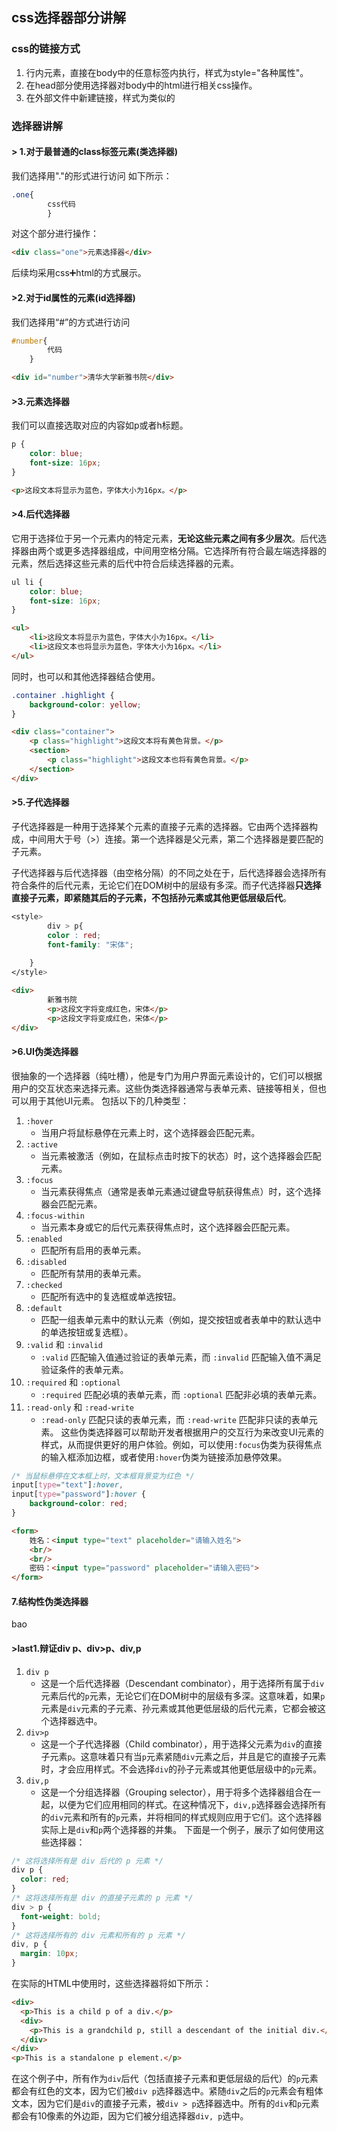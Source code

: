 
## css选择器部分讲解
### css的链接方式
1. 行内元素，直接在body中的任意标签内执行，样式为style="各种属性"。
2. 在head部分使用选择器对body中的html进行相关css操作。
3. 在外部文件中新建链接，样式为<link rel="stylesheet" type="text/css" href="css/style.css"/>类似的
### 选择器讲解
####  > 1.对于最普通的class标签元素(类选择器)

我们选择用"."的形式进行访问
如下所示：
```css
.one{
		css代码
		}
```
对这个部分进行操作：
```html
<div class="one">元素选择器</div>
```
后续均采用css➕html的方式展示。

#### >2.对于id属性的元素(id选择器)

我们选择用“#”的方式进行访问
```css
#number{
		代码
	}
```
```html
<div id="number">清华大学新雅书院</div>
```

#### >3.元素选择器
我们可以直接选取对应的内容如p或者h标题。
```css
p {
    color: blue;
    font-size: 16px;
}
```
```HTML 
<p>这段文本将显示为蓝色，字体大小为16px。</p>
```

#### >4.后代选择器
它用于选择位于另一个元素内的特定元素，**无论这些元素之间有多少层次**。后代选择器由两个或更多选择器组成，中间用空格分隔。它选择所有符合最左端选择器的元素，然后选择这些元素的后代中符合后续选择器的元素。
```css
ul li {
    color: blue;
    font-size: 16px;
}
```
```html
<ul>
    <li>这段文本将显示为蓝色，字体大小为16px。</li>
    <li>这段文本也将显示为蓝色，字体大小为16px。</li>
</ul>
```
同时，也可以和其他选择器结合使用。
```css
.container .highlight {
    background-color: yellow;
}
```
```html
<div class="container">
    <p class="highlight">这段文本将有黄色背景。</p>
    <section>
        <p class="highlight">这段文本也将有黄色背景。</p>
    </section>
</div>
```

#### >5.子代选择器
子代选择器是一种用于选择某个元素的直接子元素的选择器。它由两个选择器构成，中间用大于号（>）连接。第一个选择器是父元素，第二个选择器是要匹配的子元素。

子代选择器与后代选择器（由空格分隔）的不同之处在于，后代选择器会选择所有符合条件的后代元素，无论它们在DOM树中的层级有多深。而子代选择器**只选择直接子元素，即紧随其后的子元素，不包括孙元素或其他更低层级后代**。
```css
<style>
		div > p{
		color : red;
		font-family: "宋体";
		
	}
</style>
```
```html
<div>
    	新雅书院
        <p>这段文字将变成红色，宋体</p>
        <p>这段文字将变成红色，宋体</p>
</div>
```
#### >6.UI伪类选择器
很抽象的一个选择器（纯吐槽），他是专门为用户界面元素设计的，它们可以根据用户的交互状态来选择元素。这些伪类选择器通常与表单元素、链接等相关，但也可以用于其他UI元素。
包括以下的几种类型：
1. `:hover`
   - 当用户将鼠标悬停在元素上时，这个选择器会匹配元素。
2. `:active`
   - 当元素被激活（例如，在鼠标点击时按下的状态）时，这个选择器会匹配元素。
3. `:focus`
   - 当元素获得焦点（通常是表单元素通过键盘导航获得焦点）时，这个选择器会匹配元素。
4. `:focus-within`
   - 当元素本身或它的后代元素获得焦点时，这个选择器会匹配元素。
5. `:enabled`
   - 匹配所有启用的表单元素。
6. `:disabled`
   - 匹配所有禁用的表单元素。
7. `:checked`
   - 匹配所有选中的复选框或单选按钮。
8. `:default`
   - 匹配一组表单元素中的默认元素（例如，提交按钮或者表单中的默认选中的单选按钮或复选框）。
9. `:valid` 和 `:invalid`
   - `:valid` 匹配输入值通过验证的表单元素，而 `:invalid` 匹配输入值不满足验证条件的表单元素。
10. `:required` 和 `:optional`
    - `:required` 匹配必填的表单元素，而 `:optional` 匹配非必填的表单元素。
11. `:read-only` 和 `:read-write`
    - `:read-only` 匹配只读的表单元素，而 `:read-write` 匹配非只读的表单元素。
这些伪类选择器可以帮助开发者根据用户的交互行为来改变UI元素的样式，从而提供更好的用户体验。例如，可以使用`:focus`伪类为获得焦点的输入框添加边框，或者使用`:hover`伪类为链接添加悬停效果。

```css
/* 当鼠标悬停在文本框上时，文本框背景变为红色 */
input[type="text"]:hover,
input[type="password"]:hover {
    background-color: red;
}
```
```html
<form>  
    姓名：<input type="text" placeholder="请输入姓名">  
    <br/>  
    <br/>  
    密码：<input type="password" placeholder="请输入密码">  
</form>  
```
#### 7.结构性伪类选择器
bao
#### >last1.辩证div p、div>p、div,p
1. `div p`
   - 这是一个后代选择器（Descendant combinator），用于选择所有属于`div`元素后代的`p`元素，无论它们在DOM树中的层级有多深。这意味着，如果`p`元素是`div`元素的子元素、孙元素或其他更低层级的后代元素，它都会被这个选择器选中。
2. `div>p`
   - 这是一个子代选择器（Child combinator），用于选择父元素为`div`的直接子元素`p`。这意味着只有当`p`元素紧随`div`元素之后，并且是它的直接子元素时，才会应用样式。不会选择`div`的孙子元素或其他更低层级中的`p`元素。
3. `div,p`
   - 这是一个分组选择器（Grouping selector），用于将多个选择器组合在一起，以便为它们应用相同的样式。在这种情况下，`div,p`选择器会选择所有的`div`元素和所有的`p`元素，并将相同的样式规则应用于它们。这个选择器实际上是`div`和`p`两个选择器的并集。
下面是一个例子，展示了如何使用这些选择器：
```css
/* 这将选择所有是 div 后代的 p 元素 */
div p {
  color: red;
}
/* 这将选择所有是 div 的直接子元素的 p 元素 */
div > p {
  font-weight: bold;
}
/* 这将选择所有的 div 元素和所有的 p 元素 */
div, p {
  margin: 10px;
}
```
在实际的HTML中使用时，这些选择器将如下所示：
```html
<div>
  <p>This is a child p of a div.</p>
  <div>
    <p>This is a grandchild p, still a descendant of the initial div.</p>
  </div>
</div>
<p>This is a standalone p element.</p>
```
在这个例子中，所有作为`div`后代（包括直接子元素和更低层级的后代）的`p`元素都会有红色的文本，因为它们被`div p`选择器选中。紧随`div`之后的`p`元素会有粗体文本，因为它们是`div`的直接子元素，被`div > p`选择器选中。所有的`div`和`p`元素都会有10像素的外边距，因为它们被分组选择器`div, p`选中。

<!--stackedit_data:
eyJoaXN0b3J5IjpbLTIwOTQzMjYzNCwxNjQ3MDQ3NjU2LC0xND
cyNTQ4MTI2LDE2NTk5MzA3NDgsLTE0OTkzMDg3MDddfQ==
-->